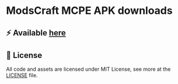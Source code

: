 # ModsCraft MCPE APK downloads

## :zap: Available [here](https://mcpe.openm.tech/)

## :page_with_curl: License
All code and assets are licensed under MIT License, see more at the [LICENSE](LICENSE) file.
